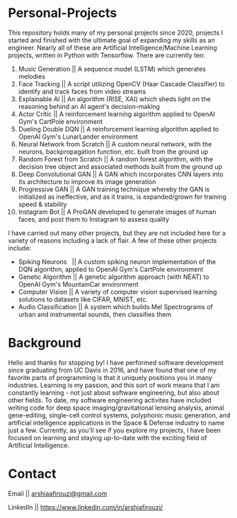 # Personal-Projects
This repository holds many of my personal projects since 2020, projects I started and finished with the ultimate goal of expanding my skills as an engineer. Nearly all of these are Artificial Intelligence/Machine Learning projects, written in Python with Tensorflow. There are currently ten:
1. Music Generation || A sequence model (LSTM) which generates melodies
2. Face Tracking || A script utilizing OpenCV (Haar Cascade Classifier) to identify and track faces from video streams
3. Explainable AI || An algorithm (RISE, XAI) which sheds light on the reasoning behind an AI agent's decision-making
4. Actor Critic || A reinforcement learning algorithm applied to OpenAI Gym's CartPole environment
5. Dueling Double DQN || A reinforcement learning algorithm applied to OpenAI Gym's LunarLander environment
6. Neural Network from Scratch || A custom neural network, with the neurons, backpropagation function, etc. built from the ground up
7. Random Forest from Scratch || A random forest algorithm, with the decision tree object and associated methods built from the ground up
8. Deep Convolutional GAN || A GAN which incorporates CNN layers into its architecture to improve its image generation
9. Progressive GAN || A GAN training technique whereby the GAN is initialized as ineffective, and as it trains, is expanded/grown for training speed & stability
10. Instagram Bot || A ProGAN developed to generate images of human faces, and post them to Instagram to assess quality

I have carried out many other projects, but they are not included here for a variety of reasons including a lack of flair. A few of these other projects include:
* Spiking Neurons  &nbsp; || A custom spiking neuron implementation of the DQN algorithm, applied to OpenAI Gym's CartPole environment
* Genetic Algorithm || A genetic algorithm approach (with NEAT) to OpenAI Gym's MountainCar environment
* Computer Vision || A variety of computer vision supervised learning solutions to datasets like CIFAR, MNIST, etc.
* Audio Classification || A system which builds Mel Spectrograms of urban and instrumental sounds, then classifies them

# Background
Hello and thanks for stopping by! I have performed software development since graduating from UC Davis in 2016, and have found that one of my favorite parts of programming is that it uniquely positions you in many industries. Learning is my passion, and this sort of work means that I am constantly learning - not just about software engineering, but also about other fields. To date, my software engineering activites have included writing code for deep space imaging/gravitational lensing analysis, animal gene-editing, single-cell control systems, polyphonic music generation, and artificial intelligence applications in the Space & Defense industry to name just a few.
Currently, as you'll see if you explore my projects, I have been focused on learning and staying up-to-date with the exciting field of Artificial Intelligence.

# Contact
Email || arshiaafirouzi@gmail.com

LinkedIn || https://www.linkedin.com/in/arshiafirouzi/
